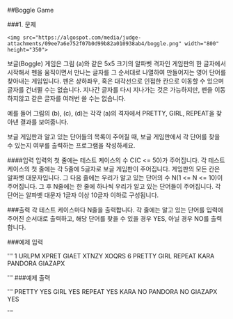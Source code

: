 ##Boggle Game

###1. 문제

	<img src="https://algospot.com/media/judge-attachments/09ee7a6e752f07b0d99b82a010938ab4/boggle.png" width="800" height="350">

보글(Boggle) 게임은 그림 (a)와 같은 5x5 크기의 알파벳 격자인
게임판의 한 글자에서 시작해서 펜을 움직이면서 만나는 글자를 그 순서대로 나열하여 만들어지는 영어 단어를 찾아내는 게임입니다. 펜은 상하좌우, 혹은 대각선으로 인접한 칸으로 이동할 수 있으며 글자를 건너뛸 수는 없습니다. 지나간 글자를 다시 지나가는 것은 가능하지만, 펜을 이동하지않고 같은 글자를 여러번 쓸 수는 없습니다.

예를 들어 그림의 (b), (c), (d)는 각각 (a)의 격자에서 PRETTY, GIRL, REPEAT을 찾아낸 결과를 보여줍니다.

보글 게임판과 알고 있는 단어들의 목록이 주어질 때, 보글 게임판에서 각 단어를 찾을 수 있는지 여부를 출력하는 프로그램을 작성하세요.

####입력
입력의 첫 줄에는 테스트 케이스의 수 C(C <= 50)가 주어집니다. 각 테스트 케이스의 첫 줄에는 각 5줄에 5글자로 보글 게임판이 주어집니다. 게임판의 모든 칸은 알파벳 대문자입니다.
그 다음 줄에는 우리가 알고 있는 단어의 수 N(1 <= N <= 10)이 주어집니다. 그 후 N줄에는 한 줄에 하나씩 우리가 알고 있는 단어들이 주어집니다. 각 단어는 알파벳 대문자 1글자 이상 10글자 이하로 구성됩니다.

###출력
각 테스트 케이스마다 N줄을 출력합니다. 각 줄에는 알고 있는 단어를 입력에 주어진 순서대로 출력하고, 해당 단어를 찾을 수 있을 경우 YES, 아닐 경우 NO를 출력합니다.

###예제 입력

'''
1
URLPM
XPRET
GIAET
XTNZY
XOQRS
6
PRETTY
GIRL
REPEAT
KARA
PANDORA
GIAZAPX

'''
###예제 출력

'''
PRETTY YES
GIRL YES
REPEAT YES
KARA NO
PANDORA NO
GIAZAPX YES

'''